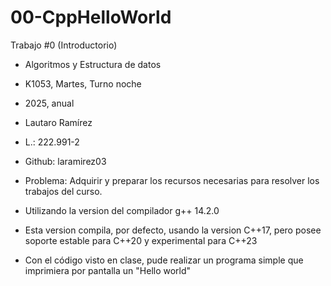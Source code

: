 # 00-CppHelloWorld

Trabajo #0 (Introductorio)

- Algoritmos y Estructura de datos
- K1053, Martes, Turno noche
- 2025, anual
- Lautaro Ramírez
- L.: 222.991-2
- Github: laramirez03

- Problema: Adquirir y preparar los recursos necesarias para resolver los trabajos del curso.

- Utilizando la version del compilador g++ 14.2.0
- Esta version compila, por defecto, usando la version C++17,
pero posee soporte estable para C++20 y experimental para C++23

- Con el código visto en clase, pude realizar un programa simple que imprimiera por pantalla
un "Hello world"